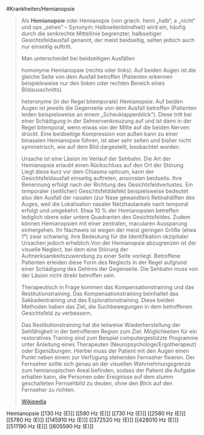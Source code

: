 #Krankheiten/Hemianopsie
> Als **Hemianopsie** oder Hemianopie (von griech. hemi „halb“, a „nicht“ und ops „sehen“ – Synonym: Halbseitenblindheit) wird ein, häufig durch die senkrechte Mittellinie begrenzter, halbseitiger Gesichtsfeldausfall genannt, der meist beidseitig, selten jedoch auch nur einseitig auftritt.
>
> Man unterscheidet bei beidseitigen Ausfällen
>
> 
>
> homonyme Hemianopsie (rechts oder links): Auf beiden Augen ist die gleiche Seite von dem Ausfall betroffen (Patienten erkennen beispielsweise nur den linken oder rechten Bereich eines Bildausschnitts).
>
> 
>
> heteronyme (in der Regel bitemporale) Hemianopsie: Auf beiden Augen ist jeweils die Gegenseite von dem Ausfall betroffen (Patienten leiden beispielsweise an einem „Scheuklappenblick“). Diese tritt bei einer Schädigung in der Sehnervenkreuzung auf und ist dann in der Regel bitemporal, wenn etwas von der Mitte auf die beiden Nerven drückt. Eine beidseitige Kompression von außen kann zu einer binasalen Hemianopsie führen, ist aber sehr selten und bisher nicht symmetrisch, wie auf dem Bild dargestellt, beobachtet worden.
>
> 
>
> Ursache ist eine Läsion im Verlauf der Sehbahn. Die Art der Hemianopsie erlaubt einen Rückschluss auf den Ort der Störung. Liegt diese kurz vor dem Chiasma opticum, kann der Gesichtsfeldausfall einseitig auftreten, ansonsten beidseits. Ihre Benennung erfolgt nach der Richtung des Gesichtsfeldverlustes. Ein temporaler (seitlicher) Gesichtsfelddefekt beispielsweise bedeutet also den Ausfall der nasalen (zur Nase gewandten) Retinahälften des Auges, weil die Lokalisation nasaler Netzhautareale nach temporal erfolgt und umgekehrt. Etwa 10 % der Hemianopsien betreffen lediglich obere oder untere Quadranten des Gesichtsfeldes. Zudem können Hemianopsien mit einer zentralen, macularen Aussparung einhergehen. Ihr Nachweis ist wegen der meist geringen Größe (etwa 1°) zwar schwierig, ihre Bedeutung für die Identifikation okzipitaler Ursachen jedoch erheblich.Von der Hemianopsie abzugrenzen ist der visuelle Neglect, bei dem eine Störung der Aufmerksamkeitszuwendung zu einer Seite vorliegt. Betroffene Patienten erleiden diese Form des Neglects in der Regel aufgrund einer Schädigung des Gehirns der Gegenseite. Die Sehbahn muss von der Läsion nicht direkt betroffen sein.
>
> Therapeutisch in Frage kommen das Kompensationstraining und das Restitutionstraining. Das Kompensationstraining beinhaltet das Sakkadentraining und das Explorationstraining. Diese beiden Methoden haben das Ziel, die Suchbewegungen in dem betroffenen Gesichtsfeld zu verbessern.
>
> Das Restitutionstraining hat die teilweise Wiederherstellung der Sehfähigkeit in der betroffenen Region zum Ziel. Möglichkeiten für ein restoratives Training sind zum Beispiel computergestützte Programme unter Anleitung eines Therapeuten (Neuropsychologe/Ergotherapeut) oder Eigenübungen. Hierbei muss der Patient mit den Augen einen Punkt neben einem zur Verfügung stehenden Fernseher fixieren. Der Fernseher sollte sich genau an der visuellen Wahrnehmungsgrenze zum hemianopischen Areal befinden, sodass der Patient die Aufgabe erhalten kann, die Personen oder Ereignisse auf dem stumm geschalteten Fernsehbild zu deuten, ohne den Blick auf den Fernseher zu richten.
>
> [Wikipedia](https://de.wikipedia.org/wiki/Hemianopsie)

Hemianopsie
[[130 Hz (E)]]
[[580 Hz (E)]]
[[730 Hz (E)]]
[[2580 Hz (E)]]
[[5780 Hz (E)]]
[[145910 Hz (E)]]
[[372520 Hz (E)]]
[[428010 Hz (E)]]
[[511190 Hz (E)]]
[[605590 Hz (E)]]